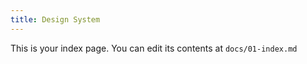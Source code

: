 ```yaml
---
title: Design System
---
```


This is your index page. You can edit its contents at `docs/01-index.md`
